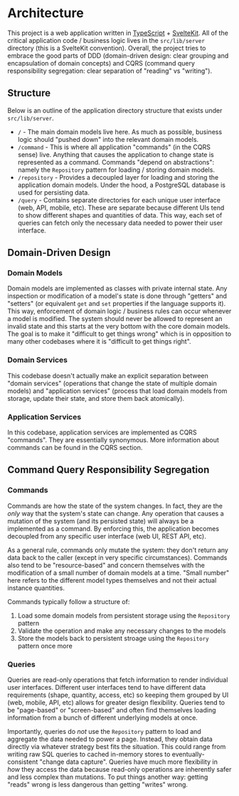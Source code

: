 # Architecture

This project is a web application written in [TypeScript](https://www.typescriptlang.org/) + [SvelteKit](https://svelte.dev/docs/kit/introduction).
All of the critical application code / business logic lives in the `src/lib/server` directory (this is a SvelteKit convention).
Overall, the project tries to embrace the good parts of DDD (domain-driven design: clear grouping and encapsulation of domain concepts) and CQRS (command query responsibility segregation: clear separation of "reading" vs "writing").

## Structure

Below is an outline of the application directory structure that exists under `src/lib/server`.

- `/` - The main domain models live here. As much as possible, business logic should "pushed down" into the relevant domain models.
- `/command` - This is where all application "commands" (in the CQRS sense) live. Anything that causes the application to change state is represented as a command. Commands "depend on abstractions": namely the `Repository` pattern for loading / storing domain models.
- `/repository` - Provides a decoupled layer for loading and storing the application domain models. Under the hood, a PostgreSQL database is used for persisting data.
- `/query` - Contains separate directories for each unique user interface (web, API, mobile, etc). These are separate because different UIs tend to show different shapes and quantities of data. This way, each set of queries can fetch only the necessary data needed to power their user interface.

## Domain-Driven Design

### Domain Models

Domain models are implemented as classes with private internal state.
Any inspection or modification of a model's state is done through "getters" and "setters" (or equivalent `get` and `set` properties if the language supports it).
This way, enforcement of domain logic / business rules can occur whenever a model is modified.
The system should never be allowed to represent an invalid state and this starts at the very bottom with the core domain models.
The goal is to make it "difficult to get things wrong" which is in opposition to many other codebases where it is "difficult to get things right".

### Domain Services

This codebase doesn't actually make an explicit separation between "domain services" (operations that change the state of multiple domain models) and "application services" (process that load domain models from storage, update their state, and store them back atomically).

### Application Services

In this codebase, application services are implemented as CQRS "commands".
They are essentially synonymous.
More information about commands can be found in the CQRS section.

## Command Query Responsibility Segregation

### Commands

Commands are how the state of the system changes.
In fact, they are the _only_ way that the system's state can change.
Any operation that causes a mutation of the system (and its persisted state) will always be a implemented as a command.
By enforcing this, the application becomes decoupled from any specific user interface (web UI, REST API, etc).

As a general rule, commands only mutate the system: they don't return any data back to the caller (except in very specific circumstances).
Commands also tend to be "resource-based" and concern themselves with the modification of a small number of domain models at a time.
"Small number" here refers to the different model types themselves and not their actual instance quantities.

Commands typically follow a structure of:

1. Load some domain models from persistent storage using the `Repository` pattern
2. Validate the operation and make any necessary changes to the models
3. Store the models back to persistent stroage using the `Repository` pattern once more

### Queries

Queries are read-only operations that fetch information to render individual user interfaces.
Different user interfaces tend to have different data requirements (shape, quantity, access, etc) so keeping them grouped by UI (web, mobile, API, etc) allows for greater design flexibility.
Queries tend to be "page-based" or "screen-based" and often find themselves loading information from a bunch of different underlying models at once.

Importantly, queries do _not_ use the `Repository` pattern to load and aggregate the data needed to power a page.
Instead, they obtain data directly via whatever strategy best fits the situation.
This could range from writing raw SQL queries to cached in-memory stores to eventually-consistent "change data capture".
Queries have much more flexibility in _how_ they access the data because read-only operations are inherently safer and less complex than mutations.
To put things another way: getting "reads" wrong is less dangerous than getting "writes" wrong.
